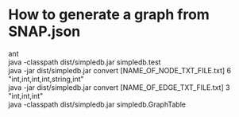How to generate a graph from SNAP.json
=========

ant <br />
java -classpath dist/simpledb.jar simpledb.test <br />
java -jar dist/simpledb.jar convert [NAME_OF_NODE_TXT_FILE.txt] 6 "int,int,int,int,string,int" <br />
java -jar dist/simpledb.jar convert [NAME_OF_EDGE_TXT_FILE.txt] 3 "int,int,int" <br />
java -classpath dist/simpledb.jar simpledb.GraphTable <br />
